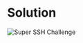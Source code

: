 # Solution
![Super SSH Challenge](https://github.com/Nickwebco/CyberVets/assets/156858289/88290e0b-ab31-4fcc-abe4-aa5d64fb14cb)
